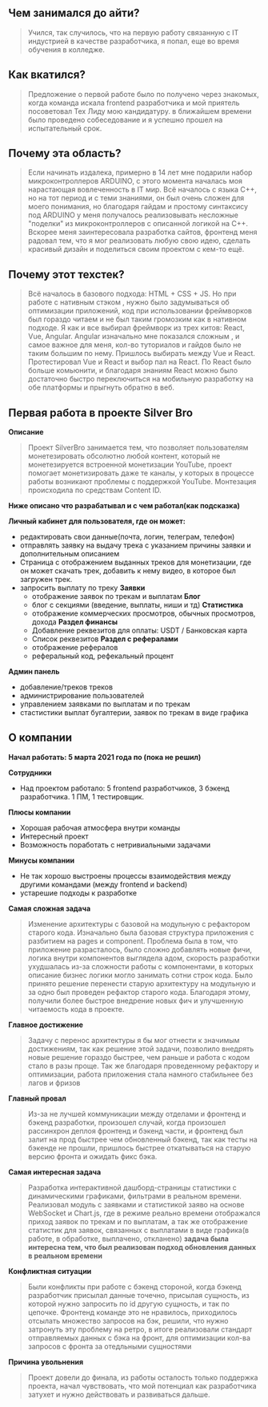 ## Чем занимался до айти?
>   Учился, так случилось, что на первую работу связанную с IT индустрией в качестве разработчика, я попал, еще во время обучения в колледже.

## Как вкатился?
>   Предложение о первой работе было по получено через знакомых, когда команда искала frontend разработчика и мой приятель посоветовал Тех Лиду мою кандидатуру.
> в ближайшем времени было проведено собеседование и я успешно прошел на испытательный срок.

## Почему эта область?
>   Если начинать издалека, примерно в 14 лет мне подарили набор микроконтроллеров ARDUINO, с этого момента началась моя нарастающая вовлеченность
> в IT мир. Всё началось с языка С++, но на тот период и с теми знаниями, он был очень сложен для моего понимания, но благодаря гайдам
> и простому синтаксису под ARDUINO у меня получалось реализовывать несложные "поделки" из микроконтроллеров с описанной логикой на С++.
> Вскорее меня заинтересовала разработка сайтов, фронтенд меня радовал тем, что я мог реализовать любую свою идею, сделать красивый дизайн и поделиться своим проектом с кем-то ещё.

## Почему этот техстек?
>   Всё началось в базового подхода: HTML + CSS + JS. Но при работе с нативным стэком , нужно было задумываться об оптимизации приложений,
> код при использовании фреймворков был гораздо читаем и не был таким громозким как в нативном подходе.
>   Я как и все выбирал фреймворк из трех китов: React, Vue, Angular.
> Angular изначально мне показался сложным , и самое важное для меня, кол-во туториалов и гайдов было не таким большим по нему.
> Пришлось выбирать между Vue и React. Протестировал Vue и React и выбор пал на React. По React было больше комьюнити, и благодаря знаниям React
> можно было достаточно быстро переключиться на мобильную разработку на обе платформы и прыгнуть обратно в веб.



## Первая работа в проекте Silver Bro
**Описание**
> Проект SilverBro занимается тем, что позволяет пользователям монетезировать обсолютно любой контент, который не монетезируется
> встроенной монетизации YouTube, проект помогает монетизировать даже те каналы, у которых в процессе работы
> возникают проблемы с поддержкой YouTube.
> Монтезация происходила по средствам Content ID.

**Ниже описано что разрабатывал и с чем работал(как подсказка)**

**Личный кабинет для пользователя, где он может:** 
  - редактировать свои данные(почта, логин, телеграм, телефон)
  - отправлять заявку на выдачу трека с указанием причины заявки и дополнительным описанием
  - Страница с отображением выданных треков для монетизации, где он может скачать трек, добавить к нему видео, в которое был загружен трек.
  - запросить выплату по треку
  **Заявки**
    - отображение заявок по трекам и выплатам
  **Блог**
    - блог с секциями (введение, выплаты, ниши и тд)
  **Статистика**
    - отображение коммерческих просмотров, обычных просмотров, дохода
  **Раздел финансы**
    - Добавление реквезитов для оплаты: USDT / Банковская карта
    - Список реквезитов
  **Раздел с рефералами**
    - отображение рефералов
    - реферальный код, рефекальный процент 

**Админ панель** 
  - добавление/треков треков
  - администрирование пользователей
  - управлением заявками по выплатам и по трекам
  - стастистики выплат бугалтерии, заявок по трекам в виде графика
  
## О компании
  **Начал работать: 5 марта 2021 года по (пока не решил)**

**Сотрудники**
- Над проектом работало: 5 frontend разработчиков, 3 бэкенд разработчика. 1 ПМ, 1 тестировщик.

**Плюсы компании** 
- Хорошая рабочая атмосфера внутри команды
- Интересный проект
- Возможность поработать с нетривиальными задачами

**Минусы компании**
- Не так хорошо выстроены процессы взаимодействия между другими командами (между frontend и backend)
- устарешие подходы к разработке

**Самая сложная задача**
> Изменение архитектуры с базовой на модульную с рефактором старого кода.
> Изначально была базовая структура приложения с разбитием на pages и component.
> Проблема была в том, что приложение разрасталось, было сложно добавлять новые фичи, логика внутри компонентов выглядела адом,
> скорость разработки ухудшалась из-за сложности работы с компонентами, в которых описание бизнес логики могло занимать сотни строк кода.
> Было принято решение перенести старую архитектуру на модульную и за одно был проведен рефактор старого кода.
> Благодаря этому, получили более быстрое внедрение новых фич и улучшенную читаемость кода в проекте.

**Главное достижение**
> Задачу с перенос архитектуры я бы мог отнести к значимым достижениям, так как решение этой задачи,
> позволило внедрять новые решение гораздо быстрее, чем раньше и работа с кодом стало в разы проще.
> Так же благодаря проведенному рефактору и оптимизации, работа приложения стала намного стабильнее без лагов и фризов

**Главный провал**
> Из-за не лучшей коммуникации между отделами и фронтенд и бэкенд разработки, произошел случай,
> когда произошел рассинхрон деплоя фронтенд и бэкенд части, и фронтенд был залит на прод быстрее чем обновленный бэкенд,
> так как тесты на бэкенде не прошли, пришлось быстрее откатываться на старую версию фронта и ожидать фикс бэка.

**Самая интересная задача**
> Разработка интерактивной дашборд-страницы статистики с динамическими графиками,
> фильтрами в реальном времени.
> Реализовал модуль с заявками и статистикой заяво на основе WebSocket и Chart.js,
> где в режиме реально времени отображался приход заявок по трекам и по выплатам, а так же отображение статистик
> для заявок, связанных с выплатами в виде графика(в работе, в обработке, выплачено, откланено)
> **задача была интересна тем, что был реализован подход обновления данных в реальном времени**

**Конфликтная ситуации**
> Были конфликты при работе с бэкенд стороной, когда бэкенд разработчик присылал данные точечно, присылая сущность,
> из которой нужно запросить по id другую сущность, и так по цепочке. Фронтенд команде это не нравилось,
> приходилось отсылать множество запросов на бэк, решили, что нужно затронуть эту проблему на ретро,
> в итоге реализовали стандарт отправляемых данных с бэка на фронт, для оптимизации кол-ва запросов с фронта за отедльными сущностями

**Причина увольнения**
> Проект довели до финала, из работы осталость только поддержка проекта, начал чувствовать,
> что мой потенциал как разработчика затухет и нужно действовать и развиваться дальше.
